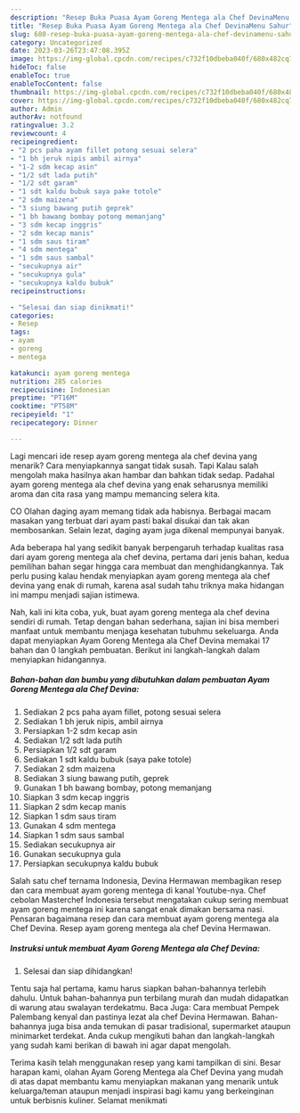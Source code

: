 ```yaml
---
description: "Resep Buka Puasa Ayam Goreng Mentega ala Chef DevinaMenu Sahur"
title: "Resep Buka Puasa Ayam Goreng Mentega ala Chef DevinaMenu Sahur"
slug: 680-resep-buka-puasa-ayam-goreng-mentega-ala-chef-devinamenu-sahur
category: Uncategorized
date: 2023-03-26T23:47:08.395Z
image: https://img-global.cpcdn.com/recipes/c732f10dbeba040f/680x482cq70/ayam-goreng-mentega-ala-chef-devina-foto-resep-utama.jpg
hideToc: false
enableToc: true
enableTocContent: false
thumbnail: https://img-global.cpcdn.com/recipes/c732f10dbeba040f/680x482cq70/ayam-goreng-mentega-ala-chef-devina-foto-resep-utama.jpg
cover: https://img-global.cpcdn.com/recipes/c732f10dbeba040f/680x482cq70/ayam-goreng-mentega-ala-chef-devina-foto-resep-utama.jpg
author: Admin
authorAv: notfound
ratingvalue: 3.2
reviewcount: 4
recipeingredient:
- "2 pcs paha ayam fillet potong sesuai selera"
- "1 bh jeruk nipis ambil airnya"
- "1-2 sdm kecap asin"
- "1/2 sdt lada putih"
- "1/2 sdt garam"
- "1 sdt kaldu bubuk saya pake totole"
- "2 sdm maizena"
- "3 siung bawang putih geprek"
- "1 bh bawang bombay potong memanjang"
- "3 sdm kecap inggris"
- "2 sdm kecap manis"
- "1 sdm saus tiram"
- "4 sdm mentega"
- "1 sdm saus sambal"
- "secukupnya air"
- "secukupnya gula"
- "secukupnya kaldu bubuk"
recipeinstructions:

- "Selesai dan siap dinikmati!"
categories:
- Resep
tags:
- ayam
- goreng
- mentega

katakunci: ayam goreng mentega 
nutrition: 285 calories
recipecuisine: Indonesian
preptime: "PT16M"
cooktime: "PT58M"
recipeyield: "1"
recipecategory: Dinner

---
```



Lagi mencari ide resep ayam goreng mentega ala chef devina yang menarik? Cara menyiapkannya sangat tidak susah. Tapi Kalau salah mengolah maka hasilnya akan hambar dan bahkan tidak sedap. Padahal ayam goreng mentega ala chef devina yang enak seharusnya memiliki aroma dan cita rasa yang mampu memancing selera kita.


CO Olahan daging ayam memang tidak ada habisnya. Berbagai macam masakan yang terbuat dari ayam pasti bakal disukai dan tak akan membosankan. Selain lezat, daging ayam juga dikenal mempunyai banyak.

Ada beberapa hal yang sedikit banyak berpengaruh terhadap kualitas rasa dari ayam goreng mentega ala chef devina, pertama dari jenis bahan, kedua pemilihan bahan segar hingga cara membuat dan menghidangkannya. Tak perlu pusing kalau hendak menyiapkan ayam goreng mentega ala chef devina yang enak di rumah, karena asal sudah tahu triknya maka hidangan ini mampu menjadi sajian istimewa.


Nah, kali ini kita coba, yuk, buat ayam goreng mentega ala chef devina sendiri di rumah. Tetap dengan bahan sederhana, sajian ini bisa memberi manfaat untuk membantu menjaga kesehatan tubuhmu sekeluarga. Anda dapat menyiapkan Ayam Goreng Mentega ala Chef Devina memakai 17 bahan dan 0 langkah pembuatan. Berikut ini langkah-langkah dalam menyiapkan hidangannya.

<!--inarticleads1-->

##### Bahan-bahan dan bumbu yang dibutuhkan dalam pembuatan Ayam Goreng Mentega ala Chef Devina:

1. Sediakan 2 pcs paha ayam fillet, potong sesuai selera
1. Sediakan 1 bh jeruk nipis, ambil airnya
1. Persiapkan 1-2 sdm kecap asin
1. Sediakan 1/2 sdt lada putih
1. Persiapkan 1/2 sdt garam
1. Sediakan 1 sdt kaldu bubuk (saya pake totole)
1. Sediakan 2 sdm maizena
1. Sediakan 3 siung bawang putih, geprek
1. Gunakan 1 bh bawang bombay, potong memanjang
1. Siapkan 3 sdm kecap inggris
1. Siapkan 2 sdm kecap manis
1. Siapkan 1 sdm saus tiram
1. Gunakan 4 sdm mentega
1. Siapkan 1 sdm saus sambal
1. Sediakan secukupnya air
1. Gunakan secukupnya gula
1. Persiapkan secukupnya kaldu bubuk


Salah satu chef ternama Indonesia, Devina Hermawan membagikan resep dan cara membuat ayam goreng mentega di kanal Youtube-nya. Chef cebolan Masterchef Indonesia tersebut mengatakan cukup sering membuat ayam goreng mentega ini karena sangat enak dimakan bersama nasi. Pensaran bagaimana resep dan cara membuat ayam goreng mentega ala Chef Devina. Resep ayam goreng mentega ala chef Devina Hermawan. 

<!--inarticleads2-->

##### Instruksi untuk membuat Ayam Goreng Mentega ala Chef Devina:


1. Selesai dan siap dihidangkan!

Tentu saja hal pertama, kamu harus siapkan bahan-bahannya terlebih dahulu. Untuk bahan-bahannya pun terbilang murah dan mudah didapatkan di warung atau swalayan terdekatmu. Baca Juga: Cara membuat Pempek Palembang kenyal dan pastinya lezat ala chef Devina Hermawan. Bahan-bahannya juga bisa anda temukan di pasar tradisional, supermarket ataupun minimarket terdekat. Anda cukup mengikuti bahan dan langkah-langkah yang sudah kami berikan di bawah ini agar dapat mengolah. 

Terima kasih telah menggunakan resep yang kami tampilkan di sini. Besar harapan kami, olahan Ayam Goreng Mentega ala Chef Devina yang mudah di atas dapat membantu kamu menyiapkan makanan yang menarik untuk keluarga/teman ataupun menjadi inspirasi bagi kamu yang berkeinginan untuk berbisnis kuliner. Selamat menikmati
